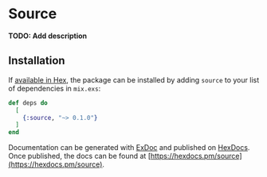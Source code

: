 # Source

**TODO: Add description**

## Installation

If [available in Hex](https://hex.pm/docs/publish), the package can be installed
by adding `source` to your list of dependencies in `mix.exs`:

```elixir
def deps do
  [
    {:source, "~> 0.1.0"}
  ]
end
```

Documentation can be generated with [ExDoc](https://github.com/elixir-lang/ex_doc)
and published on [HexDocs](https://hexdocs.pm). Once published, the docs can
be found at [https://hexdocs.pm/source](https://hexdocs.pm/source).

